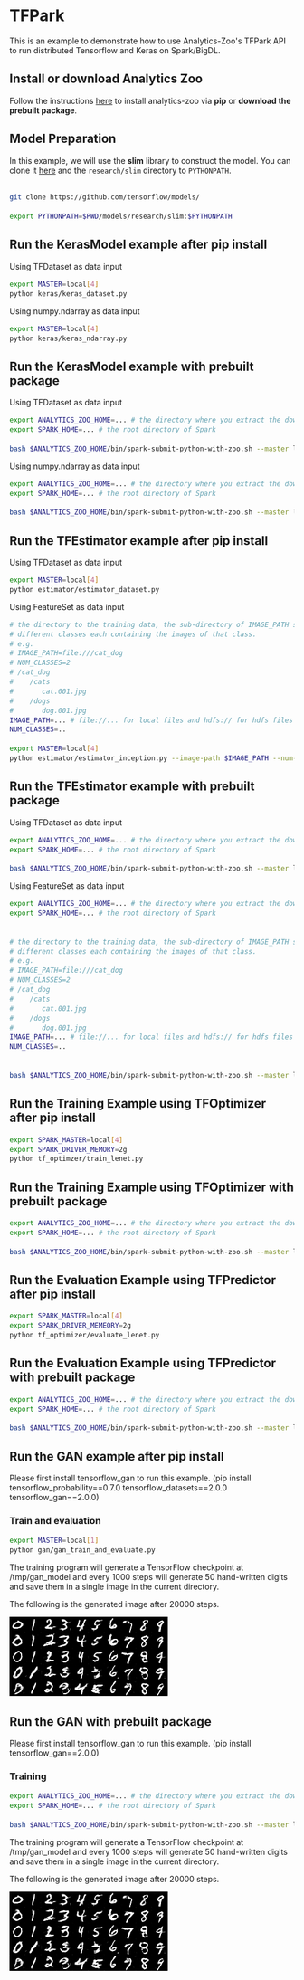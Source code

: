 # TFPark

This is an example to demonstrate how to use Analytics-Zoo's TFPark API to run distributed
Tensorflow and Keras on Spark/BigDL.

## Install or download Analytics Zoo
Follow the instructions [here](https://analytics-zoo.github.io/master/#PythonUserGuide/install/) to install analytics-zoo via __pip__ or __download the prebuilt package__.

## Model Preparation

In this example, we will use the **slim** library to construct the model. You can
clone it [here](https://github.com/tensorflow/models/tree/master/research/slim) and
the `research/slim` directory to `PYTHONPATH`.

```bash

git clone https://github.com/tensorflow/models/

export PYTHONPATH=$PWD/models/research/slim:$PYTHONPATH
```


## Run the KerasModel example after pip install

Using TFDataset as data input

```bash
export MASTER=local[4]
python keras/keras_dataset.py
```

Using numpy.ndarray as data input
```bash
export MASTER=local[4]
python keras/keras_ndarray.py
```

## Run the KerasModel example with prebuilt package

Using TFDataset as data input

```bash
export ANALYTICS_ZOO_HOME=... # the directory where you extract the downloaded Analytics Zoo zip package
export SPARK_HOME=... # the root directory of Spark

bash $ANALYTICS_ZOO_HOME/bin/spark-submit-python-with-zoo.sh --master local[4] keras/keras_dataset.py
```

Using numpy.ndarray as data input
```bash
export ANALYTICS_ZOO_HOME=... # the directory where you extract the downloaded Analytics Zoo zip package
export SPARK_HOME=... # the root directory of Spark

bash $ANALYTICS_ZOO_HOME/bin/spark-submit-python-with-zoo.sh --master local[4] keras/keras_ndarray.py
```

## Run the TFEstimator example after pip install

Using TFDataset as data input
```bash
export MASTER=local[4]
python estimator/estimator_dataset.py
```

Using FeatureSet as data input

```bash
# the directory to the training data, the sub-directory of IMAGE_PATH should be
# different classes each containing the images of that class.
# e.g.
# IMAGE_PATH=file:///cat_dog
# NUM_CLASSES=2
# /cat_dog
#    /cats
#       cat.001.jpg
#    /dogs
#       dog.001.jpg
IMAGE_PATH=... # file://... for local files and hdfs:// for hdfs files
NUM_CLASSES=..

export MASTER=local[4]
python estimator/estimator_inception.py --image-path $IMAGE_PATH --num-classes $NUM_CLASSES
```

## Run the TFEstimator example with prebuilt package

Using TFDataset as data input
```bash
export ANALYTICS_ZOO_HOME=... # the directory where you extract the downloaded Analytics Zoo zip package
export SPARK_HOME=... # the root directory of Spark

bash $ANALYTICS_ZOO_HOME/bin/spark-submit-python-with-zoo.sh --master local[4] estimator/estimator_dataset.py
```

Using FeatureSet as data input

```bash
export ANALYTICS_ZOO_HOME=... # the directory where you extract the downloaded Analytics Zoo zip package
export SPARK_HOME=... # the root directory of Spark


# the directory to the training data, the sub-directory of IMAGE_PATH should be
# different classes each containing the images of that class.
# e.g.
# IMAGE_PATH=file:///cat_dog
# NUM_CLASSES=2
# /cat_dog
#    /cats
#       cat.001.jpg
#    /dogs
#       dog.001.jpg
IMAGE_PATH=... # file://... for local files and hdfs:// for hdfs files
NUM_CLASSES=..


bash $ANALYTICS_ZOO_HOME/bin/spark-submit-python-with-zoo.sh --master local[4] estimator/estimator_inception.py --image-path $IMAGE_PATH --num-classes $NUM_CLASSES
```

## Run the Training Example using TFOptimizer after pip install

```bash
export SPARK_MASTER=local[4]
export SPARK_DRIVER_MEMORY=2g
python tf_optimzer/train_lenet.py
```

## Run the Training Example using TFOptimizer with prebuilt package

```bash
export ANALYTICS_ZOO_HOME=... # the directory where you extract the downloaded Analytics Zoo zip package
export SPARK_HOME=... # the root directory of Spark

bash $ANALYTICS_ZOO_HOME/bin/spark-submit-python-with-zoo.sh --master local[4] --driver-memory 2g tf_optimizer/train_lenet.py
```

## Run the Evaluation Example using TFPredictor after pip install

```bash
export SPARK_MASTER=local[4]
export SPARK_DRIVER_MEMEORY=2g
python tf_optimizer/evaluate_lenet.py
```

## Run the Evaluation Example using TFPredictor with prebuilt package

```bash
export ANALYTICS_ZOO_HOME=... # the directory where you extract the downloaded Analytics Zoo zip package
export SPARK_HOME=... # the root directory of Spark

bash $ANALYTICS_ZOO_HOME/bin/spark-submit-python-with-zoo.sh --master local[4] --driver-memory 2g tf_optimizer/evaluate_lenet.py
```

## Run the GAN example after pip install

Please first install tensorflow_gan to run this example. (pip install tensorflow_probability==0.7.0 tensorflow_datasets==2.0.0 tensorflow_gan==2.0.0)

### Train and evaluation
```bash
export MASTER=local[1]
python gan/gan_train_and_evaluate.py
```
The training program will generate a TensorFlow checkpoint at /tmp/gan_model and every 1000 steps will generate 50 hand-written
digits and save them in a single image in the current directory.

The following is the generated image after 20000 steps.

![gan](./gan/image_20100.png)


## Run the GAN with prebuilt package

Please first install tensorflow_gan to run this example. (pip install tensorflow_gan==2.0.0)

### Training
```bash
export ANALYTICS_ZOO_HOME=... # the directory where you extract the downloaded Analytics Zoo zip package
export SPARK_HOME=... # the root directory of Spark

bash $ANALYTICS_ZOO_HOME/bin/spark-submit-python-with-zoo.sh --master local[1] gan/gan_train_and_evaluate.py
```

The training program will generate a TensorFlow checkpoint at /tmp/gan_model and every 1000 steps will generate 50 hand-written
digits and save them in a single image in the current directory.

The following is the generated image after 20000 steps.

![gan](./gan/image_20100.png)
